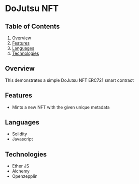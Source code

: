 # DoJutsu NFT

## Table of Contents
1. [Overview](#overview)
2. [Features](#features)
3. [Languages](#languages)
4. [Technologies](#technologies)

## Overview
This demonstrates a simple DoJutsu NFT ERC721 smart contract

## Features
* Mints a new NFT with the given unique metadata

## Languages
* Solidity
* Javascript

## Technologies
* Ether JS
* Alchemy
* Openzepplin